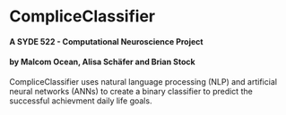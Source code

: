 # CompliceClassifier
#### A SYDE 522 - Computational Neuroscience Project
#### by Malcom Ocean, Alisa Schäfer and Brian Stock
CompliceClassifier uses natural language processing (NLP) and artificial neural networks (ANNs) to create a binary classifier to predict the successful achievment daily life goals.
